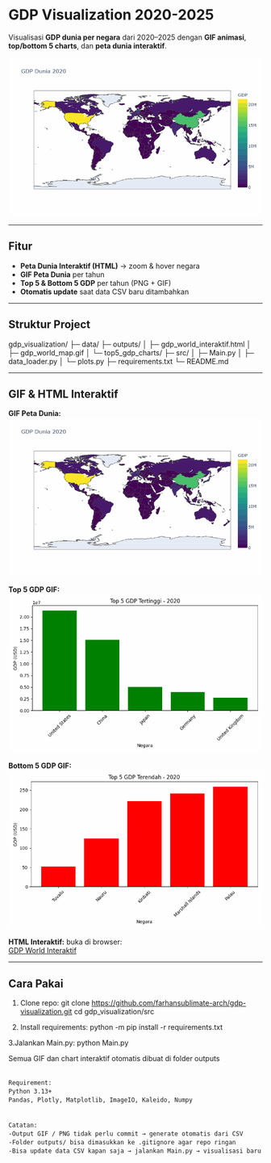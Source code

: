# GDP Visualization 2020-2025

Visualisasi **GDP dunia per negara** dari 2020–2025 dengan **GIF animasi**, **top/bottom 5 charts**, dan **peta dunia interaktif**.  

![GDP World GIF](outputs/gdp_world_map.gif)

---

## Fitur
- **Peta Dunia Interaktif (HTML)** → zoom & hover negara  
- **GIF Peta Dunia** per tahun  
- **Top 5 & Bottom 5 GDP** per tahun (PNG + GIF)  
- **Otomatis update** saat data CSV baru ditambahkan  

---

## Struktur Project

gdp_visualization/
├─ data/
├─ outputs/
│ ├─ gdp_world_interaktif.html
│ ├─ gdp_world_map.gif
│ └─ top5_gdp_charts/
├─ src/
│ ├─ Main.py 
│ ├─ data_loader.py 
│ └─ plots.py 
├─ requirements.txt
└─ README.md


---

##  GIF & HTML Interaktif

**GIF Peta Dunia:**  
![GDP World GIF](outputs/gdp_world_map.gif)

**Top 5 GDP GIF:**  
![Top 5 GDP](outputs/top5_gdp_charts/top5_gdp.gif)

**Bottom 5 GDP GIF:**  
![Bottom 5 GDP](outputs/top5_gdp_charts/bottom5_gdp.gif)

**HTML Interaktif:** buka di browser:  
[GDP World Interaktif](outputs/gdp_world_interaktif.html)

---


## Cara Pakai

1. Clone repo:
git clone https://github.com/farhansublimate-arch/gdp-visualization.git
cd gdp_visualization/src

2. Install requirements:
python -m pip install -r requirements.txt

3.Jalankan Main.py:
python Main.py

Semua GIF dan chart interaktif otomatis dibuat di folder outputs

```bash

Requirement:
Python 3.13+
Pandas, Plotly, Matplotlib, ImageIO, Kaleido, Numpy


Catatan:
-Output GIF / PNG tidak perlu commit → generate otomatis dari CSV
-Folder outputs/ bisa dimasukkan ke .gitignore agar repo ringan
-Bisa update data CSV kapan saja → jalankan Main.py → visualisasi baru otomatis dibuat



